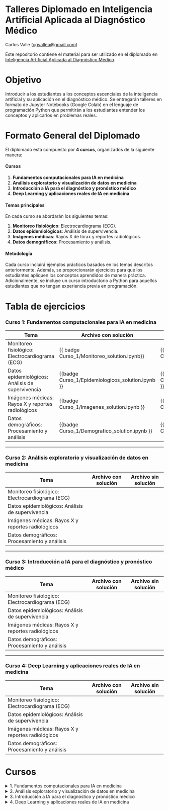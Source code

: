 # Talleres Diplomado en Inteligencia Artificial Aplicada al Diagnóstico Médico

Carlos Valle ([cgvallea@gmail.com](mailto:cgvallea@gmail.com))

Este repositorio contiene el material para ser utilizado en el diplomado en [Inteligencia Artificial Aplicada al Diagnóstico Médico](https://educacioncontinua.uc.cl/programas/diplomado-en-inteligencia-artificial-aplicada-al-diagnostico-medico/).

# Objetivo
Introducir a los estudiantes a los conceptos escenciales de la inteligencia artificial y su aplicación en el diagnóstico médico. Se entregarán talleres en formato de Jupyter Notebooks (Google Colab) en el lenguaje de programación Python que permitirán a los estudiantes entender los conceptos y aplicarlos en problemas reales.


# Formato General del Diplomado
El diplomado está compuesto por **4 cursos**, organizados de la siguiente manera:

#### **Cursos**
1. **Fundamentos computacionales para IA en medicina**  
2. **Análisis exploratorio y visualización de datos en medicina**  
3. **Introducción a IA para el diagnóstico y pronóstico médico**  
4. **Deep Learning y aplicaciones reales de IA en medicina**

#### **Temas principales**
En cada curso se abordarán los siguientes temas:  
1. **Monitoreo fisiológico**: Electrocardiograma (ECG).  
2. **Datos epidemiológicos**: Análisis de supervivencia.  
3. **Imágenes médicas**: Rayos X de tórax y reportes radiológicos.  
4. **Datos demográficos**: Procesamiento y análisis.

#### **Metodología**
Cada curso incluirá ejemplos prácticos basados en los temas descritos anteriormente. Además, se proporcionarán ejercicios para que los estudiantes apliquen los conceptos aprendidos de manera práctica. Adicionalmente, se incluye un curso introductorio a Python para aquellos estudiantes que no tengan experiencia previa en programación.




# Tabla de ejercicios

### Curso 1: Fundamentos computacionales para IA en medicina

| **Tema**                                      | **Archivo con solución** | **Archivo sin solución** |
|-----------------------------------------------|----------------------------|----------------------------|
| Monitoreo fisiológico: Electrocardiograma (ECG) |      {{ badge Curso_1/Monitoreo_solution.ipynb}}                      |       {{ badge Curso_1/Monitoreo.ipynb}}                       |
| Datos epidemiológicos: Análisis de supervivencia |       {{badge Curso_1/Epidemiologicos_solution.ipynb }}                     |          {{badge Curso_1/Epidemiologicos.ipynb }}                  |
| Imágenes médicas: Rayos X y reportes radiológicos |      {{badge Curso_1/Imagenes_solution.ipynb }}                      |         {{badge Curso_1/Imagenes.ipynb}}                   |
| Datos demográficos: Procesamiento y análisis     |       {{badge Curso_1/Demografico_solution.ipynb }}                     |        {{badge Curso_1/Demografico.ipynb }}                    |

---

### Curso 2: Análisis exploratorio y visualización de datos en medicina

| **Tema**                                      | **Archivo con solución** | **Archivo sin solución** |
|-----------------------------------------------|----------------------------|----------------------------|
| Monitoreo fisiológico: Electrocardiograma (ECG) |                            |                            |
| Datos epidemiológicos: Análisis de supervivencia |                            |                            |
| Imágenes médicas: Rayos X y reportes radiológicos |                            |                            |
| Datos demográficos: Procesamiento y análisis     |                            |                            |

---

### Curso 3: Introducción a IA para el diagnóstico y pronóstico médico

| **Tema**                                      | **Archivo con solución** | **Archivo sin solución** |
|-----------------------------------------------|----------------------------|----------------------------|
| Monitoreo fisiológico: Electrocardiograma (ECG) |                            |                            |
| Datos epidemiológicos: Análisis de supervivencia |                            |                            |
| Imágenes médicas: Rayos X y reportes radiológicos |                            |                            |
| Datos demográficos: Procesamiento y análisis     |                            |                            |

---

### Curso 4: Deep Learning y aplicaciones reales de IA en medicina

| **Tema**                                      | **Archivo con solución** | **Archivo sin solución** |
|-----------------------------------------------|----------------------------|----------------------------|
| Monitoreo fisiológico: Electrocardiograma (ECG) |                            |                            |
| Datos epidemiológicos: Análisis de supervivencia |                            |                            |
| Imágenes médicas: Rayos X y reportes radiológicos |                            |                            |
| Datos demográficos: Procesamiento y análisis     |                            |                            |


# Cursos


</details>

<details><summary>1. Fundamentos computacionales para IA en medicina</summary>

**Docente**
Julio Sotelo

#### **Contenido**
* **Fundamentos computacionales**
    * Conceptos técnicos para el uso de IA
    * Conceptos técnicos de computación para IA.
    * Herramientas de programación en Python.

* **Fundamentos de programación**
    * Tipos de variables y estructura de datos en Python.
    * Control de flujo: condiciones, bifurcaciones y bucles en Python.
    * Tipos de errores más comunes en programación en Python.

* **Módulos estándar de Python**
    * NUMPY, indexación, funciones universales, funciones estadísticas, funciones relacionales. Estadística básica con numpy, números aleatorios, distribución normal, selección aleatoria y permutaciones. Caso de estudio, en datos demográficos de pacientes.
    * MATPLOTLIB, visualización de gráficos y sus características, tipos de línea, labels, límites y grilla, leyenda, llenado entre curvas, scatter plots, datos con barra de errores, histogramas. Caso de estudio, datos de monitoreo fisiológico de pacientes.
    * PANDAS, manejo de dataframes, ordenar, agrupar y fusionar dataframes, visualización de gráficos con pandas. Caso de estudio, en datos epidemiológicos.
    * PYDICOM, lectura de imágenes médicas, y cabecera DICOM. Caso de estudio, aplicación a imágenes de resonancia magnética.

* **Herramientas útiles en aplicaciones para el diagnóstico y pronóstico médico**
    * Búsqueda eficiente y ejecución de algoritmos en Python extraídos de la web.
    * Uso de Kaggle para la lectura y limpieza de bases de datos médicos.
    * Uso de Google Collaboratory para la lectura y limpieza de bases de datos médicos.
    * Introducción al uso de algoritmos de inteligencia artificial disponibles en Github, para el procesamiento de datos médicos, cómo configurarlos y ejecutarlos correctamente.

</details>

<details><summary>2. Análisis exploratorio y visualización de datos en medicina</summary>

**Docentes**
María Rodríguez (Responsable) y Marcelo Andía

#### **Contenido**
* **Análisis exploratorio de datos en medicina.**
    * Medidas de tendencia central: promedio, mediana y estimadores robustos.
    * Estimaciones de variabilidad.
    * Distribución de los datos: histogramas, percentiles y boxplots.
    * Variables binarias y categóricas.
    * Correlación y causalidad en el contexto médico.
    * Análisis multivariable con ejemplos médicos.
* **Fundamentos de muestreo de datos en medicina.**
    * Muestreo aleatorio simple y sesgo de selección.
    * Muestreo por conglomerados y por estratos.
    * Teorema del límite central y error estándar.
    * Bootstrapping e intervalos de confianza.
    * Resampleo: test de permutación y Bootstrap.
    * Poder estadístico y determinación del tamaño muestral en estudios médicos.
* **Experimentos estadísticos y tests de significancia médicos.**
    * Testeo A/B y su aplicación en ensayos clínicos.
    * Test de hipótesis y su relevancia en la toma de decisiones médicas.
    * Distribuciones de probabilidad relevantes para la medicina: Gaussiana, de cola pesada, t-Student, binomial y Poisson.
    * Significancia estadística, valores p y su interpretación en el análisis de datos clínicos.
    * Pruebas de comparación de grupos: Test t, testeo múltiple, ANOVA y test chi cuadrado.
* **Análisis de supervivencia en medicina.**
    * Conceptos básicos de análisis de supervivencia: curva de supervivencia, riesgo acumulado, tasa de riesgo.
    * Métodos de estimación de la función de supervivencia: Kaplan-Meier.
    * Análisis de regresión de Cox y modelos paramétricos para datos de supervivencia.
    * Aplicaciones prácticas en medicina: análisis de supervivencia en ensayos clínicos, estudios epidemiológicos y seguimiento de pacientes.
* **Visualización de datos médicos.**
    * Codificación visual de datos médicos, incluyendo gráficos básicos, líneas, scatter plot, y visualización en 2D y 3D.
    * Tablas y gráficos específicos para representar datos médicos de manera efectiva.
    * Visualización con mapas.
    * Representación de redes y árboles para visualizar relaciones en datos médicos.
    * Uso de texto y narrativa para comunicar resultados médicos.
    * Creación de gráficos interactivos (dashboards) para análisis de datos clínicos.

</details>

<details><summary>3. Introducción a IA para el diagnóstico y pronóstico médico</summary>

**Docente**
Rodrigo Cádiz (responsable) y Claudia Prieto

#### **Contenido**
* **Fundamentos**
    * ¿Qué es Machine Learning?
    * Introducción a scikit-learn, una librería de Python para machine learning.
    * Determinación de parámetros de entrenamiento y validación de modelos.
    * Ingeniería de características (Feature engineering).
* **Métodos básicos**
    * Naive Bayes.
    * Regresión logística.
    * k-nearest Neighbors.
    * Support Vector Machines.
* **Métodos estadísticos**
    * Análisis discriminante.
* **Métodos basados en árboles de búsqueda**
    * Modelos de árboles de decisión
    * Random forest.
* **Métodos no-supervisados.**
    * Análisis de Componentes Principales.
    * K-Means clustering.
    * Clustering jerárquico.
    * Gaussian Mixtures.
    * Kernel Density Estimation.
    * Escalado y variables categóricas.
* **Evaluación y mejora de modelos en contextos clínicos**
    * Boosting: AdaBoost y XGBoost.
    * Evaluación de modelos de clasificación en aplicaciones prácticas en medicina.
    * Estrategias para datos desbalanceados en análisis de datos clínicos.
* **Aplicaciones en casos reales en salud.**
    * Clasificación de lesiones en imágenes en dermatología
    * Detección de patrones cardiorespiratorios en audio
    * Predicción de enfermedades crónicas

</details>

<details><summary>4. Deep Learning y aplicaciones reales de IA en medicina</summary>

**Docente**
Francisco Sahli (responsable) y Denis Parra

#### **Contenido**

* Fundamentos.
    * ¿Qué es Deep Learning?
    * Necesidades de modelos complejos
    * Del perceptrón a las redes neuronales
    * Redes Neuronales convolucionales
* **Deep Learning.**
    * Entrenamiento y parámetros clave para convergencia
    * Análisis de resultados y métricas de desempeño para aplicaciones clínicas
    * Ventajas y desventajas de arquitecturas más utilizadas en diagnóstico médico
    * Uso de modelos pre-entrenados y fine tuning
* **Aplicaciones de Deep Learning en medicina.**
    * Reconocimiento visual con Deep Learning: Segmentación y análisis de imágenes, desde los datos hasta la visualización
    * Procesamiento de Lenguaje Natural: Análisis de registros clínicos
    * Integrando múltiples herramientas: Construyendo modelos de prognosis

</details>
